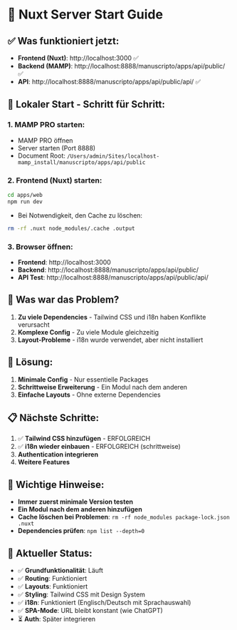 # 🚀 Nuxt Server Start Guide

## ✅ **Was funktioniert jetzt:**

- **Frontend (Nuxt)**: http://localhost:3000 ✅
- **Backend (MAMP)**: http://localhost:8888/manuscripto/apps/api/public/ ✅
- **API**: http://localhost:8888/manuscripto/apps/api/public/api/ ✅

## 🔧 **Lokaler Start - Schritt für Schritt:**

### **1. MAMP PRO starten:**
- MAMP PRO öffnen
- Server starten (Port 8888)
- Document Root: `/Users/admin/Sites/localhost-mamp_install/manuscripto/apps/api/public`

### **2. Frontend (Nuxt) starten:**
```bash
cd apps/web
npm run dev
```

- Bei Notwendigkeit, den Cache zu löschen:

```bash
rm -rf .nuxt node_modules/.cache .output
```

### **3. Browser öffnen:**
- **Frontend**: http://localhost:3000
- **Backend**: http://localhost:8888/manuscripto/apps/api/public/
- **API Test**: http://localhost:8888/manuscripto/apps/api/public/api/

## 🐛 **Was war das Problem?**

1. **Zu viele Dependencies** - Tailwind CSS und i18n haben Konflikte verursacht
2. **Komplexe Config** - Zu viele Module gleichzeitig
3. **Layout-Probleme** - i18n wurde verwendet, aber nicht installiert

## 🔧 **Lösung:**

1. **Minimale Config** - Nur essentielle Packages
2. **Schrittweise Erweiterung** - Ein Modul nach dem anderen
3. **Einfache Layouts** - Ohne externe Dependencies

## 📋 **Nächste Schritte:**

1. ✅ **Tailwind CSS hinzufügen** - ERFOLGREICH
2. ✅ **i18n wieder einbauen** - ERFOLGREICH (schrittweise)
3. **Authentication integrieren**
4. **Weitere Features**

## 🚨 **Wichtige Hinweise:**

- **Immer zuerst minimale Version testen**
- **Ein Modul nach dem anderen hinzufügen**
- **Cache löschen bei Problemen**: `rm -rf node_modules package-lock.json .nuxt`
- **Dependencies prüfen**: `npm list --depth=0`

## 🎯 **Aktueller Status:**

- ✅ **Grundfunktionalität**: Läuft
- ✅ **Routing**: Funktioniert
- ✅ **Layouts**: Funktioniert
- ✅ **Styling**: Tailwind CSS mit Design System
- ✅ **i18n**: Funktioniert (Englisch/Deutsch mit Sprachauswahl)
- ✅ **SPA-Mode**: URL bleibt konstant (wie ChatGPT)
- ⏳ **Auth**: Später integrieren
